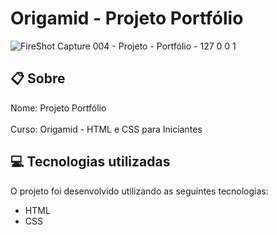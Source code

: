 # Origamid - Projeto Portfólio

![FireShot Capture 004 - Projeto - Portfólio - 127 0 0 1](https://user-images.githubusercontent.com/103017821/164604028-5259f13b-554a-4f55-885e-87b58c25069d.png)

## :clipboard: Sobre 
Nome: Projeto Portfólio<br><br>
Curso: Origamid - HTML e CSS para Iniciantes

## :computer: Tecnologias utilizadas

O projeto foi desenvolvido utilizando as seguintes tecnologias:

- HTML
- CSS

